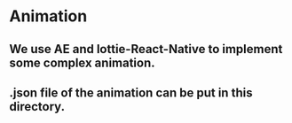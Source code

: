 # Animation

## We use AE and lottie-React-Native to implement some complex animation.
## .json file of the animation can be put in this directory.

